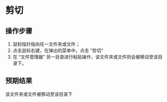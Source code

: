 # 剪切

## 操作步骤

1. 鼠标指针指向任一文件夹或文件；
2. 点击鼠标右键，在弹出的菜单中，点击 “剪切”
3. 在 “文件管理器” 另一目录进行粘贴操作，该文件夹或文件则会被移动至该目录下。

## 预期结果

该文件夹或文件被移动至该目录下

